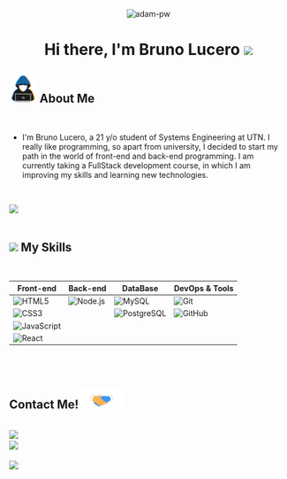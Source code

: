 <p align="center"><img align="center" src="https://github.com/Adam-pw/Adam-pw/blob/main/animation_500_kxa883sd.gif" alt="adam-pw" width="300"/></p>

<h1 align="center"><b>Hi there, I'm Bruno Lucero </b><img src="https://media.giphy.com/media/hvRJCLFzcasrR4ia7z/giphy.gif" width="35"></h1>

## <picture><img src = "https://github.com/0xAbdulKhalid/0xAbdulKhalid/raw/main/assets/mdImages/about_me.gif" width = 50px></picture> **About Me**


<br>

- I'm Bruno Lucero, a 21 y/o student of Systems Engineering at UTN. I really like programming, so apart from university, I decided to start my path in the world of front-end and back-end programming. I am currently taking a FullStack development course, in which I am improving my skills and learning new technologies.

<br>

<img src="https://user-images.githubusercontent.com/73097560/115834477-dbab4500-a447-11eb-908a-139a6edaec5c.gif"><br><br>

## <img src="https://media2.giphy.com/media/QssGEmpkyEOhBCb7e1/giphy.gif?cid=ecf05e47a0n3gi1bfqntqmob8g9aid1oyj2wr3ds3mg700bl&rid=giphy.gif" width ="25"><b> My Skills</b>
<br>


| Front-end      | Back-end        | DataBase  | DevOps & Tools  |
| -------------- | --------------- | --------------- | --------------- |
| ![HTML5](https://img.shields.io/badge/-HTML5-E34F26?style=flat&logo=html5&logoColor=white) | ![Node.js](https://img.shields.io/badge/-Node.js-339933?style=flat&logo=node.js&logoColor=white) |![MySQL](https://img.shields.io/badge/-MySQL-4479A1?style=flat&logo=mysql&logoColor=white)  | ![Git](https://img.shields.io/badge/-Git-F05032?style=flat&logo=git&logoColor=white) |
| ![CSS3](https://img.shields.io/badge/-CSS3-1572B6?style=flat&logo=css3&logoColor=white) | | ![PostgreSQL](https://img.shields.io/badge/-PostgreSQL-336791?style=flat&logo=postgresql&logoColor=white)  | ![GitHub](https://img.shields.io/badge/-GitHub-181717?style=flat&logo=github&logoColor=white) |
| ![JavaScript](https://img.shields.io/badge/-JavaScript-F7DF1E?style=flat&logo=javascript&logoColor=black) |  |  |  |
| ![React](https://img.shields.io/badge/-React-61DAFB?style=flat&logo=react&logoColor=black) | |  | |






<br>
<br>

## <b> Contact Me!</b><img src="https://github.com/0xAbdulKhalid/0xAbdulKhalid/raw/main/assets/mdImages/handshake.gif" width ="80">

<br>
<div align='left'>

<a href="mailto:brunolucero2419@gmail.com" target="_blank" style="margin-bottom: 30px;">
<img src="https://img.shields.io/badge/gmail-%23EA4335.svg?style=for-the-badge&logo=gmail&logoColor=white" t=mail style="height: 30px;" />
</a>
<br>
<a href="https://www.linkedin.com/in/bruno-lucero/" target="_blank">
<img src="https://img.shields.io/badge/-LinkedIn-0A66C2?style=flat&logo=linkedin&logoColor=white" style="height: 30px;" />
</a>

</div>

<br>
<img src="https://user-images.githubusercontent.com/73097560/115834477-dbab4500-a447-11eb-908a-139a6edaec5c.gif">

